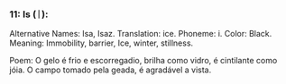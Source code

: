 ### 11: Is (ᛁ):
    
Alternative Names: Isa, Isaz.
Translation: ice.
Phoneme: i.
Color: Black.
Meaning: Immobility, barrier, Ice, winter, stillness.

Poem:
  O gelo é frio e escorregadio,
  brilha como vidro,
  é cintilante como jóia.
  O campo tomado pela geada,
  é agradável a vista.
